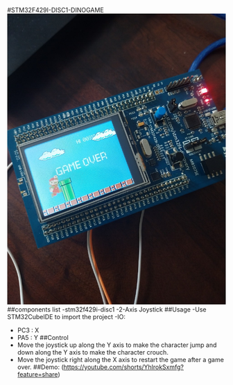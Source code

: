 #STM32F429I-DISC1-DINOGAME
<img src="images\DinoGame.jpg">
##components list
-stm32f429i-disc1
-2-Axis Joystick
##Usage
-Use STM32CubeIDE to import the project
-IO:
  - PC3 : X
  - PA5 : Y
##Control
- Move the joystick up along the Y axis to make the character jump and down along the Y axis to make the character crouch.
- Move the joystick right along the X axis to restart the game after a game over.
##Demo: (https://youtube.com/shorts/YhlrokSxmfg?feature=share)